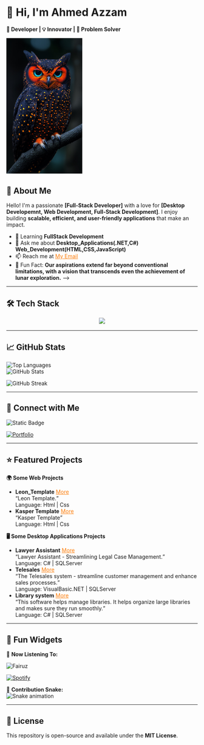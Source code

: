 # 👋 Hi, I'm Ahmed Azzam

**🚀 Developer | 💡 Innovator | 🎯 Problem Solver**  

<img src="Images/owl.jpeg" alt="owl" style="width:200px;">

## 📌 About Me

Hello! I'm a passionate **[Full-Stack Developer]** with a love for **[Desktop Developemnt, Web Development, Full-Stack Development]**. I enjoy building **scalable, efficient, and user-friendly applications** that make an impact.  

- 🌱 Learning **FullStack Development**  
- 💬 Ask me about **Desktop_Applications(.NET,C#)** **Web_Development(HTML,CSS,JavaScript)**
- 📫 Reach me at <a href="mailto:zoma21466@gmail.com?subject=Hello&body=Hello, How are you?" title="email" style="color:#fd7d0a;">My Email</a>
- 🎯 Fun Fact: **Our aspirations extend far beyond conventional limitations, with a vision that transcends even the achievement of lunar exploration.**
-->
---
<!--
[!["Follow me on Twitter"](https://img.shields.io/twitter/follow/tarekalabd?label=Follow%20me)](https://twitter.com/tarekalabd)
  [!["LinkedIn"](https://img.shields.io/badge/LinkedIn-blue?style=flat&logo=linkedin&labelColor=blue)](https://www.linkedin.com/in/tarekalabd/)
  [!["YouTube"](https://img.shields.io/youtube/channel/subscribers/UCMQeTJFwpvbeXjLPrd9_eQw?label=TarekAlabd&style=social)](https://youtube.com/TarekAlabd)
  [!["Medium"](https://img.shields.io/badge/Medium-12100E?style=flat&logo=medium&logoColor=white)](https://medium.com/@tarekalabd)
  [!["My Website"](https://img.shields.io/badge/Website-tarekalabd.com-orange)](https://tarekalabd.com)
  [!["My Blog"](https://img.shields.io/badge/Blog-blog.tarekalabd.net-orange)](https://blog.tarekalabd.net)
---
-->

## 🛠️ Tech Stack  

<p align="center">
  <a href="https://skillicons.dev">
    <img src="https://skillicons.dev/icons?i=visualstudio,dotnet,cs,mysql,vscode,htmx,html,css,js,git,github" />
  </a>
</p>

---
## 📈 GitHub Stats  

![Top Languages](https://github-readme-stats.vercel.app/api/top-langs/?username=azzam06&layout=compact&theme=graywhite&hide_border=true)  
![GitHub Stats](https://github-readme-stats.vercel.app/api?username=azzam06&show_icons=true&theme=vue&hide_border=true)  

![GitHub Streak](https://github-readme-streak-stats.herokuapp.com/?user=azzam06&theme=vue&hide_border=true)  

---
## 📢 Connect with Me  

![Static Badge](https://img.shields.io/badge/www.linkedin.com%2Fin%2Fahmed-azzam-1a2044257?style=flat&label=LinkedIn&labelColor=%230b66c2&color=white)

[![Portfolio](https://img.shields.io/badge/Azzam-000?style=flat&label=Portfolio&labelColor=black&color=red)](https://azzam.com)  

---

## ⭐ Featured Projects  
  **🌍 Some Web Projects**
- **Leon_Template** <a href="https://azzam06.github.io/Leon_Template/" style="color:#fd7d0a">More</a> <br>
<q>Leon Template.</q> <br> 
Language: Html | Css
- **Kasper Template** <a href="https://azzam06.github.io/Kasper_Template/" style="color:#fd7d0a;">More</a><br>
<q>Kasper Template</q> <br> 
Language: Html | Css
<!-- - **[Project 3 Name](https://github.com/yourusername/project3)** - Short description  -->

  **🖥️ Some Desktop Applications Projects**
- **Lawyer Assistant** <a href="https://youtu.be/_dnr4B2zDUw?si=ecKEX8VkFNnD_zne" style="color:#fd7d0a;">More</a> <br>
<q>Lawyer Assistant - Streamlining Legal Case Management.</q> <br>
Language: C# | SQLServer
- **Telesales** <a href="https://youtu.be/FqYBjz85dxc?si=9XwYdn2CFMCU_zeU" style="color:#fd7d0a;">More</a><br>
<q>The Telesales system - streamline customer management and enhance sales processes.</q> <br>
Language: VisualBasic.NET | SQLServer
- **Library system** <a href="https://youtu.be/6JsH4Q21tGE?si=GXb26IW8tEjKjc0p" style="color:#fd7d0a;">More</a><br>
<q>This software helps manage libraries. It helps organize large libraries and makes sure they run smoothly.</q> <br>
Language: C# | SQLServer

---

## 🎨 Fun Widgets  

🎵 **Now Listening To:**  

<img src="Images/Fairuz.jpg" alt="Fairuz" style="width: 10%;">

[![Spotify](https://spotify-github-profile.vercel.app/api/view?uid=31yae2fzox26fjwi6vmt733gjtu4&cover_image=true&theme=default&show_offline=false&background_color=121212&bar_color=53b14f&bar_color_cover=false)](https://open.spotify.com/track/7ywfK8jkWSLrFFtPo1VwoF?si=25ced301427f4ff3)  

 


🐍 **Contribution Snake:**  
![Snake animation](https://github.com/azzam06/azzam06/blob/output/github-contribution-grid-snake.svg)  

---

## 📜 License  

This repository is open-source and available under the **MIT License**.
